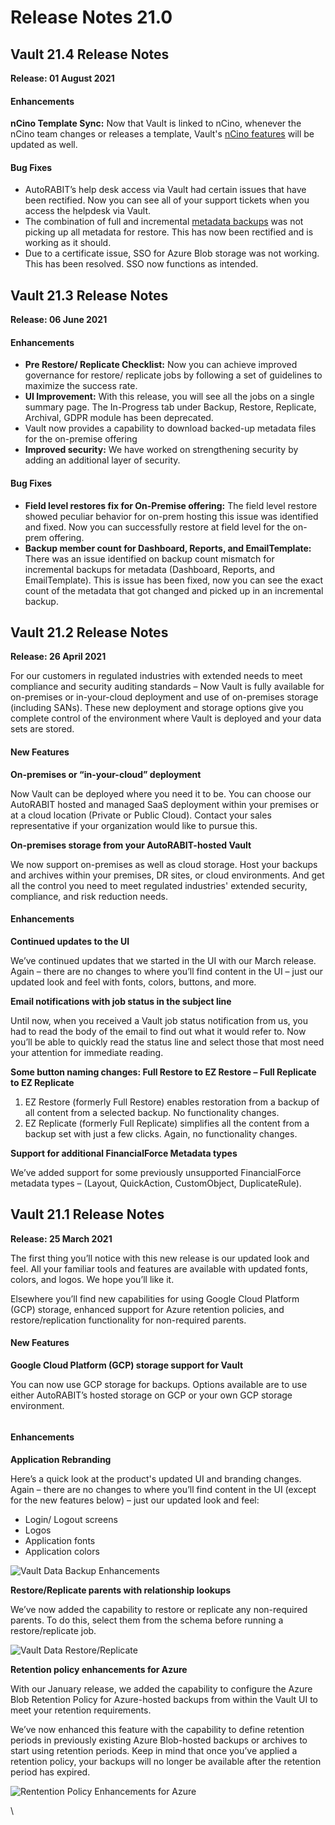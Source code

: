# Release Notes 21.0

## Vault 21.4 Release Notes <a href="#vault-214" id="vault-214"></a>

**Release: 01 August 2021**

#### Enhancements <a href="#enhancements" id="enhancements"></a>

**nCino Template Sync:** Now that Vault is linked to nCino, whenever the nCino team changes or releases a template, Vault's [nCino features](https://www.autorabit.com/industry-solution/banking-financial-services-ncino/) will be updated as well.&#x20;

#### Bug Fixes <a href="#bug-fixes" id="bug-fixes"></a>

* AutoRABIT’s help desk access via Vault had certain issues that have been rectified. Now you can see all of your support tickets when you access the helpdesk via Vault.&#x20;
* The combination of full and incremental [metadata backups](https://www.autorabit.com/blog/7-salesforce-security-concerns-relating-to-metadata/) was not picking up all metadata for restore. This has now been rectified and is working as it should.&#x20;
* Due to a certificate issue, SSO for Azure Blob storage was not working. This has been resolved. SSO now functions as intended.

## Vault 21.3 Release Notes <a href="#vault-213" id="vault-213"></a>

**Release: 06 June 2021**

#### Enhancements <a href="#enhancements1" id="enhancements1"></a>

* **Pre Restore/ Replicate Checklist:** Now you can achieve improved governance for restore/ replicate jobs by following a set of guidelines to maximize the success rate.
* **UI Improvement:** With this release, you will see all the jobs on a single summary page. The In-Progress tab under Backup, Restore, Replicate, Archival, GDPR module has been deprecated.&#x20;
* Vault now provides a capability to download backed-up metadata files for the on-premise offering&#x20;
* **Improved security:** We have worked on strengthening security by adding an additional layer of security.&#x20;

#### Bug Fixes <a href="#bug-fixes1" id="bug-fixes1"></a>

* **Field level restores fix for On-Premise offering:** The field level restore showed peculiar behavior for on-prem hosting this issue was identified and fixed. Now you can successfully restore at field level for the on-prem offering.&#x20;
* **Backup member count for Dashboard, Reports, and EmailTemplate:** There was an issue identified on backup count mismatch for incremental backups for metadata (Dashboard, Reports, and EmailTemplate). This is issue has been fixed, now you can see the exact count of the metadata that got changed and picked up in an incremental backup.

## Vault 21.2 Release Notes <a href="#vault-212" id="vault-212"></a>

**Release: 26 April 2021**

For our customers in regulated industries with extended needs to meet compliance and security auditing standards – Now Vault is fully available for on-premises or in-your-cloud deployment and use of on-premises storage (including SANs). These new deployment and storage options give you complete control of the environment where Vault is deployed and your data sets are stored.

#### New Features <a href="#new-features" id="new-features"></a>

**On-premises or “in-your-cloud” deployment**

Now Vault can be deployed where you need it to be. You can choose our AutoRABIT hosted and managed SaaS deployment within your premises or at a cloud location (Private or Public Cloud). Contact your sales representative if your organization would like to pursue this.

**On-premises storage from your AutoRABIT-hosted Vault**

We now support on-premises as well as cloud storage. Host your backups and archives within your premises, DR sites, or cloud environments. And get all the control you need to meet regulated industries' extended security, compliance, and risk reduction needs.

#### Enhancements <a href="#enhancements2" id="enhancements2"></a>

**Continued updates to the UI**

We’ve continued updates that we started in the UI with our March release. Again – there are no changes to where you’ll find content in the UI – just our updated look and feel with fonts, colors, buttons, and more.

**Email notifications with job status in the subject line**

Until now, when you received a Vault job status notification from us, you had to read the body of the email to find out what it would refer to. Now you’ll be able to quickly read the status line and select those that most need your attention for immediate reading.

**Some button naming changes: Full Restore to EZ Restore – Full Replicate to EZ Replicate**

1. EZ Restore (formerly Full Restore) enables restoration from a backup of all content from a selected backup. No functionality changes.
2. EZ Replicate (formerly Full Replicate) simplifies all the content from a backup set with just a few clicks. Again, no functionality changes.

**Support for additional FinancialForce Metadata types**

We’ve added support for some previously unsupported FinancialForce metadata types – (Layout, QuickAction, CustomObject, DuplicateRule).

## Vault 21.1 Release Notes <a href="#vault-211" id="vault-211"></a>

**Release: 25 March 2021**

The first thing you’ll notice with this new release is our updated look and feel.   All your familiar tools and features are available with updated fonts, colors, and logos.  We hope you’ll like it.

Elsewhere you’ll find new capabilities for using Google Cloud Platform (GCP) storage, enhanced support for Azure retention policies, and restore/replication functionality for non-required parents.

#### New Features <a href="#new-features1" id="new-features1"></a>

**Google Cloud Platform (GCP) storage support for Vault**

You can now use GCP storage for backups. Options available are to use either AutoRABIT’s hosted storage on GCP or your own GCP storage environment.

<figure><img src="https://cdn.document360.io/8711f4e7-c040-4616-aac9-d947f87e4619/Images/Documentation/Fig_3_GCP(1).gif" alt=""><figcaption></figcaption></figure>

#### Enhancements <a href="#enhancements3" id="enhancements3"></a>

**Application Rebranding**&#x20;

Here’s a quick look at the product's updated UI and branding changes. Again – there are no changes to where you’ll find content in the UI (except for the new features below) – just our updated look and feel:

* Login/ Logout screens
* Logos
* Application fonts&#x20;
* Application colors

![Vault Data Backup Enhancements](https://cdn.document360.io/8711f4e7-c040-4616-aac9-d947f87e4619/Images/Documentation/Fig\_1\_loginpage.gif)

**Restore/Replicate parents with relationship lookups**

We’ve now added the capability to restore or replicate any non-required parents. To do this, select them from the schema before running a restore/replicate job.

![Vault Data Restore/Replicate](https://cdn.document360.io/8711f4e7-c040-4616-aac9-d947f87e4619/Images/Documentation/Fig\_2\_Schema.gif)

**Retention policy enhancements for Azure** &#x20;

With our January release, we added the capability to configure the Azure Blob Retention Policy for Azure-hosted backups from within the Vault UI to meet your retention requirements.

We’ve now enhanced this feature with the capability to define retention periods in previously existing Azure Blob-hosted backups or archives to start using retention periods.  Keep in mind that once you’ve applied a retention policy, your backups will no longer be available after the retention period has expired.

![Rentention Policy Enhancements for Azure](https://cdn.document360.io/8711f4e7-c040-4616-aac9-d947f87e4619/Images/Documentation/Fig\_4\_Retention%20Policy.gif)

\

